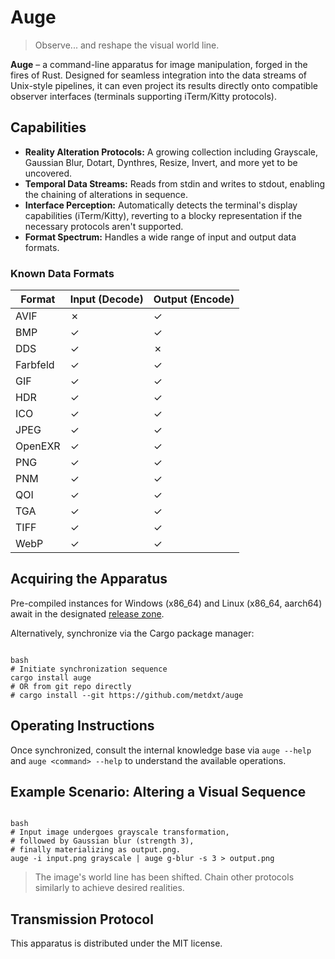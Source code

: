 # Auge

> Observe... and reshape the visual world line.

**Auge** – a command-line apparatus for image manipulation, forged in the fires of Rust. Designed for seamless integration into the data streams of Unix-style pipelines, it can even project its results directly onto compatible observer interfaces (terminals supporting iTerm/Kitty protocols).

## Capabilities

*   **Reality Alteration Protocols:** A growing collection including Grayscale, Gaussian Blur, Dotart, Dynthres, Resize, Invert, and more yet to be uncovered.
*   **Temporal Data Streams:** Reads from stdin and writes to stdout, enabling the chaining of alterations in sequence.
*   **Interface Perception:** Automatically detects the terminal's display capabilities (iTerm/Kitty), reverting to a blocky representation if the necessary protocols aren't supported.
*   **Format Spectrum:** Handles a wide range of input and output data formats.

### Known Data Formats

| Format     | Input (Decode)         | Output (Encode)         |
|------------|------------------------|-------------------------|
| AVIF       | ✗                      | ✓                      |
| BMP        | ✓                      | ✓                      |
| DDS        | ✓                      | ✗                      |
| Farbfeld   | ✓                      | ✓                      |
| GIF        | ✓                      | ✓                      |
| HDR        | ✓                      | ✓                      |
| ICO        | ✓                      | ✓                      |
| JPEG       | ✓                      | ✓                      |
| OpenEXR    | ✓                      | ✓                      |
| PNG        | ✓                      | ✓                      |
| PNM        | ✓                      | ✓                      |
| QOI        | ✓                      | ✓                      |
| TGA        | ✓                      | ✓                      |
| TIFF       | ✓                      | ✓                      |
| WebP       | ✓                      | ✓                      |

## Acquiring the Apparatus

Pre-compiled instances for Windows (x86_64) and Linux (x86_64, aarch64) await in the designated [release zone](https://github.com/metdxt/auge/releases/latest).

Alternatively, synchronize via the Cargo package manager:

```

bash
# Initiate synchronization sequence
cargo install auge
# OR from git repo directly
# cargo install --git https://github.com/metdxt/auge

```

## Operating Instructions

Once synchronized, consult the internal knowledge base via `auge --help` and `auge <command> --help` to understand the available operations.

## Example Scenario: Altering a Visual Sequence

```

bash
# Input image undergoes grayscale transformation,
# followed by Gaussian blur (strength 3),
# finally materializing as output.png.
auge -i input.png grayscale | auge g-blur -s 3 > output.png

```

> The image's world line has been shifted. Chain other protocols similarly to achieve desired realities.

## Transmission Protocol

This apparatus is distributed under the MIT license.